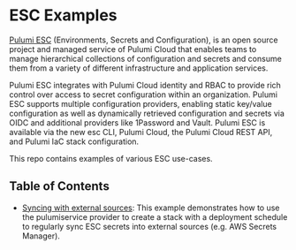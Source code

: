 # ESC Examples

[Pulumi ESC](https://www.pulumi.com/product/esc/) (Environments, Secrets and Configuration), is an open source project and managed service of Pulumi Cloud that enables teams to manage hierarchical collections of configuration and secrets and consume them from a variety of different infrastructure and application services.

Pulumi ESC integrates with Pulumi Cloud identity and RBAC to provide rich control over access to secret configuration within an organization. Pulumi ESC supports multiple configuration providers, enabling static key/value configuration as well as dynamically retrieved configuration and secrets via OIDC and additional providers like 1Password and Vault.  Pulumi ESC is available via the new esc CLI, Pulumi Cloud, the Pulumi Cloud REST API, and Pulumi IaC stack configuration.

This repo contains examples of various ESC use-cases.

## Table of Contents

- [Syncing with external sources](./sync): This example demonstrates how to use the pulumiservice provider to create
a stack with a deployment schedule to regularly sync ESC secrets into external sources (e.g. AWS Secrets Manager).
